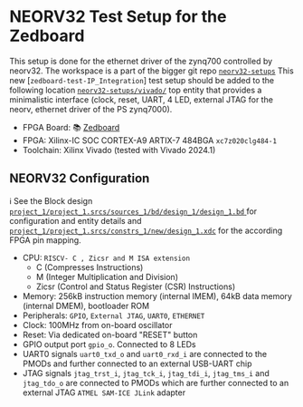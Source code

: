# NEORV32 Test Setup for the Zedboard

This setup is done for the ethernet driver of the zynq700 controlled by neorv32. The workspace is a part of the bigger git repo 
[`neorv32-setups`](https://github.com/stnolting/neorv32-setups/tree/main) 
This new [`zedboard-test-IP_Integration`] test setup should be added to the following location [`neorv32-setups/vivado/`](https://github.com/stnolting/neorv32-setups/tree/main/vivado) 
top entity that provides a minimalistic interface (clock, reset, UART, 4 LED, external JTAG for the neorv, ethernet driver of the PS zynq7000).

* FPGA Board: :books: [Zedboard](https://files.digilent.com/resources/programmable-logic/zedboard/ZedBoard_HW_UG_v2_2.pdf)
* FPGA: Xilinx-IC SOC CORTEX-A9 ARTIX-7 484BGA `xc7z020clg484-1`
* Toolchain: Xilinx Vivado (tested with Vivado 2024.1)


## NEORV32 Configuration

:information_source: See the Block design [`project_1/project_1.srcs/sources_1/bd/design_1/design_1.bd` ](https://github.com/UmeshChandargi/riscv_fpga/blob/main/zedboard-test-IP_Integration/project_1/project_1.srcs/sources_1/bd/design_1/design_1.bd) for
configuration and entity details and [`project_1/project_1.srcs/constrs_1/new/design_1.xdc`](https://github.com/UmeshChandargi/riscv_fpga/blob/main/zedboard-test-IP_Integration/project_1/project_1.srcs/constrs_1/new/design_1.xdc)
for the according FPGA pin mapping.

* CPU: `RISCV- C , Zicsr and M ISA extension` 
  * C (Compresses Instructions)
  * M (Integer Multiplication and Division)
  * Zicsr (Control and Status Register (CSR) Instructions)
* Memory: 256kB instruction memory (internal IMEM), 64kB data memory (internal DMEM), bootloader ROM
* Peripherals: `GPIO`, `External JTAG`, `UART0`, `ETHERNET`
* Clock: 100MHz from on-board oscillator
* Reset: Via dedicated on-board "RESET" button
* GPIO output port `gpio_o`. Connected to 8 LEDs
* UART0 signals `uart0_txd_o` and `uart0_rxd_i` are connected to the PMODs and further connected to an external USB-UART chip
* JTAG signals `jtag_trst_i`, `jtag_tck_i`, `jtag_tdi_i`, `jtag_tms_i` and `jtag_tdo_o` are connected to PMODs which are further connected to an external JTAG `ATMEL SAM-ICE JLink` adapter


